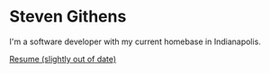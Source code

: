 

    
# Steven Githens

I'm a software developer with my current homebase in Indianapolis.

[Resume (slightly out of date)](./StevenWGithensResume.pdf)

